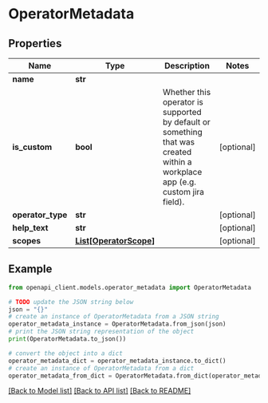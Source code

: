 # OperatorMetadata


## Properties

Name | Type | Description | Notes
------------ | ------------- | ------------- | -------------
**name** | **str** |  | 
**is_custom** | **bool** | Whether this operator is supported by default or something that was created within a workplace app (e.g. custom jira field). | [optional] 
**operator_type** | **str** |  | [optional] 
**help_text** | **str** |  | [optional] 
**scopes** | [**List[OperatorScope]**](OperatorScope.md) |  | [optional] 

## Example

```python
from openapi_client.models.operator_metadata import OperatorMetadata

# TODO update the JSON string below
json = "{}"
# create an instance of OperatorMetadata from a JSON string
operator_metadata_instance = OperatorMetadata.from_json(json)
# print the JSON string representation of the object
print(OperatorMetadata.to_json())

# convert the object into a dict
operator_metadata_dict = operator_metadata_instance.to_dict()
# create an instance of OperatorMetadata from a dict
operator_metadata_from_dict = OperatorMetadata.from_dict(operator_metadata_dict)
```
[[Back to Model list]](../README.md#documentation-for-models) [[Back to API list]](../README.md#documentation-for-api-endpoints) [[Back to README]](../README.md)


